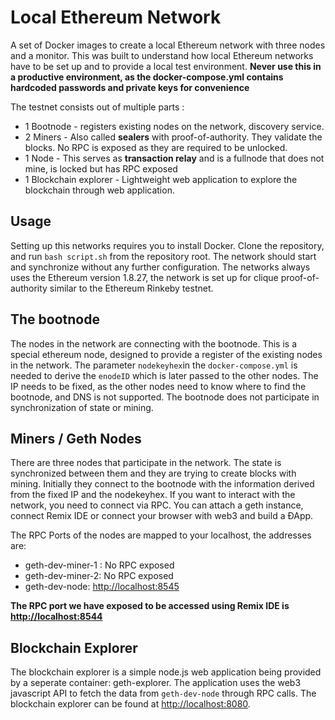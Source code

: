 # Local Ethereum Network
A set of Docker images to create a local Ethereum network with three nodes and a monitor. This was built to understand how local Ethereum networks have to be set up and to provide a local test environment. **Never use this in a productive environment, as the docker-compose.yml contains hardcoded passwords and private keys for convenience**

The testnet consists out of multiple parts :
* 1 Bootnode - registers existing nodes on the network, discovery service.
* 2 Miners - Also called **sealers** with proof-of-authority. They validate the blocks. No RPC is exposed as they are required to be unlocked.
* 1 Node - This serves as **transaction relay** and is a fullnode that does not mine, is locked but has RPC exposed
* 1 Blockchain explorer - Lightweight web application to explore the blockchain through web application. 

## Usage
Setting up this networks requires you to install Docker. Clone the repository, and run `bash script.sh` from the repository root. The network should start and synchronize without any further configuration. The networks always uses the Ethereum version 1.8.27, the network is set up for clique proof-of-authority similar to the Ethereum Rinkeby testnet.

## The bootnode
The nodes in the network are connecting with the bootnode. This is a special ethereum node, designed to provide a register of the existing nodes in the network. The parameter `nodekeyhex`in the `docker-compose.yml` is needed to derive the `enodeID` which is later passed to the other nodes. The IP needs to be fixed, as the other nodes need to know where to find the bootnode, and DNS is not supported. The bootnode does not participate in synchronization of state or mining.

## Miners / Geth Nodes
There are three nodes that participate in the network. The state is synchronized between them and they are trying to create blocks with mining. Initially they connect to the bootnode with the information derived from the fixed IP and the nodekeyhex. If you want to interact with the network, you need to connect via RPC. You can attach a geth instance, connect Remix IDE or connect your browser with web3 and build a ÐApp.

The RPC Ports of the nodes are mapped to your localhost, the addresses are:

* geth-dev-miner-1 : No RPC exposed
* geth-dev-miner-2: No RPC exposed
* geth-dev-node: [http://localhost:8545](http://localhost:8545)

**The RPC port we have exposed to be accessed using Remix IDE is [http://localhost:8544](http://localhost:8544)**

## Blockchain Explorer
The blockchain explorer is a simple node.js web application being provided by a seperate container: geth-explorer. The application uses the web3 javascript API to fetch the data from `geth-dev-node` through RPC calls. The blockchain explorer can be found at [http://localhost:8080](http://localhost:8080).

